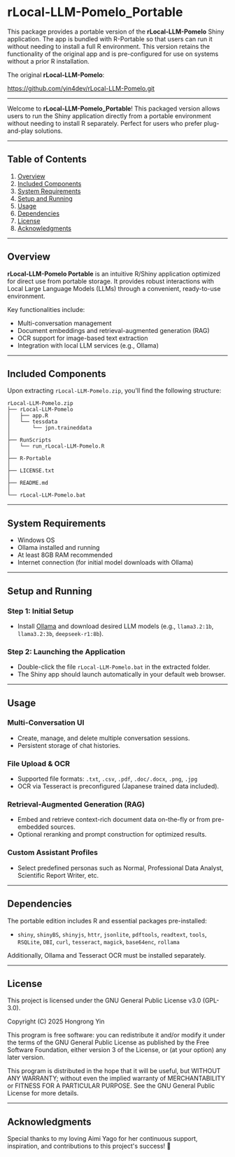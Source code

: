 # rLocal-LLM-Pomelo_Portable
This package provides a portable version of the **rLocal-LLM-Pomelo** Shiny application. The app is bundled with R-Portable so that users can run it without needing to install a full R environment. This version retains the functionality of the original app and is pre-configured for use on systems without a prior R installation.

The original **rLocal-LLM-Pomelo**:

https://github.com/yin4dev/rLocal-LLM-Pomelo.git

---

Welcome to **rLocal-LLM-Pomelo_Portable**! This packaged version allows users to run the Shiny application directly from a portable environment without needing to install R separately. Perfect for users who prefer plug-and-play solutions.

---

## Table of Contents
1. [Overview](#overview)
2. [Included Components](#included-components)
3. [System Requirements](#system-requirements)
4. [Setup and Running](#setup-and-running)
5. [Usage](#usage)
6. [Dependencies](#dependencies)
7. [License](#license)
8. [Acknowledgments](#acknowledgments)

---

## Overview

**rLocal-LLM-Pomelo Portable** is an intuitive R/Shiny application optimized for direct use from portable storage. It provides robust interactions with Local Large Language Models (LLMs) through a convenient, ready-to-use environment.

Key functionalities include:

- Multi-conversation management
- Document embeddings and retrieval-augmented generation (RAG)
- OCR support for image-based text extraction
- Integration with local LLM services (e.g., Ollama)

---

## Included Components

Upon extracting `rLocal-LLM-Pomelo.zip`, you'll find the following structure:

```
rLocal-LLM-Pomelo.zip
├── rLocal-LLM-Pomelo
│   ├── app.R
│   └── tessdata
│       └── jpn.traineddata
│
├── RunScripts
│   └── run_rLocal-LLM-Pomelo.R
│
├── R-Portable
│
├── LICENSE.txt
│
├── README.md
│
└── rLocal-LLM-Pomelo.bat
```

---

## System Requirements

- Windows OS
- Ollama installed and running
- At least 8GB RAM recommended
- Internet connection (for initial model downloads with Ollama)

---

## Setup and Running

### Step 1: Initial Setup

- Install [Ollama](https://www.ollama.com/) and download desired LLM models (e.g., `llama3.2:1b`, `llama3.2:3b`, `deepseek-r1:8b`).

### Step 2: Launching the Application

- Double-click the file `rLocal-LLM-Pomelo.bat` in the extracted folder.
- The Shiny app should launch automatically in your default web browser.

---

## Usage

### Multi-Conversation UI

- Create, manage, and delete multiple conversation sessions.
- Persistent storage of chat histories.

### File Upload & OCR

- Supported file formats: `.txt`, `.csv`, `.pdf`, `.doc/.docx`, `.png`, `.jpg`
- OCR via Tesseract is preconfigured (Japanese trained data included).

### Retrieval-Augmented Generation (RAG)

- Embed and retrieve context-rich document data on-the-fly or from pre-embedded sources.
- Optional reranking and prompt construction for optimized results.

### Custom Assistant Profiles

- Select predefined personas such as Normal, Professional Data Analyst, Scientific Report Writer, etc.

---

## Dependencies

The portable edition includes R and essential packages pre-installed:

- `shiny`, `shinyBS`, `shinyjs`, `httr`, `jsonlite`, `pdftools`, `readtext`, `tools`, `RSQLite`, `DBI`, `curl`, `tesseract`, `magick`, `base64enc`, `rollama`

Additionally, Ollama and Tesseract OCR must be installed separately.

---

## License

This project is licensed under the GNU General Public License v3.0 (GPL-3.0).

Copyright (C) 2025 Hongrong Yin

This program is free software: you can redistribute it and/or modify it under the terms of the GNU General Public License as published by the Free Software Foundation, either version 3 of the License, or (at your option) any later version.

This program is distributed in the hope that it will be useful, but WITHOUT ANY WARRANTY; without even the implied warranty of MERCHANTABILITY or FITNESS FOR A PARTICULAR PURPOSE. See the GNU General Public License for more details.

---

## Acknowledgments

Special thanks to my loving Aimi Yago for her continuous support, inspiration, and contributions to this project's success! 🎉

